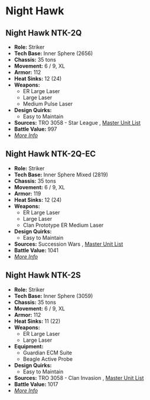 # Night Hawk 

## Night Hawk NTK-2Q 

- **Role:** Striker 
- **Tech Base:** Inner Sphere (2656) 
- **Chassis:** 35 tons 
- **Movement:** 6 / 9, XL 
- **Armor:** 112 
- **Heat Sinks:** 12 (24) 
- **Weapons:** 
  - ER Large Laser 
  - Large Laser 
  - Medium Pulse Laser 
- **Design Quirks:** 
  - Easy to Maintain 
- **Sources:** TRO 3058 - Star League , [Master Unit List](http://masterunitlist.info/Unit/Details/2271) 
- **Battle Value:** 997 
- [*More Info*](night_hawk/night_hawk_ntk-2q.md) 

## Night Hawk NTK-2Q-EC 

- **Role:** Striker 
- **Tech Base:** Inner Sphere Mixed (2819) 
- **Chassis:** 35 tons 
- **Movement:** 6 / 9, XL 
- **Armor:** 119 
- **Heat Sinks:** 12 (24) 
- **Weapons:** 
  - ER Large Laser 
  - Large Laser 
  - Clan Prototype ER Medium Laser 
- **Design Quirks:** 
  - Easy to Maintain 
- **Sources:** Succession Wars , [Master Unit List](http://masterunitlist.info/Unit/Details/7676) 
- **Battle Value:** 1041 
- [*More Info*](night_hawk/night_hawk_ntk-2q-ec.md) 

## Night Hawk NTK-2S 

- **Role:** Striker 
- **Tech Base:** Inner Sphere (3059) 
- **Chassis:** 35 tons 
- **Movement:** 6 / 9, XL 
- **Armor:** 112 
- **Heat Sinks:** 11 (22) 
- **Weapons:** 
  - ER Large Laser 
  - Large Laser 
- **Equipment:** 
  - Guardian ECM Suite 
  - Beagle Active Probe 
- **Design Quirks:** 
  - Easy to Maintain 
- **Sources:** TRO 3058 - Clan Invasion , [Master Unit List](http://masterunitlist.info/Unit/Details/2272) 
- **Battle Value:** 1017 
- [*More Info*](night_hawk/night_hawk_ntk-2s.md) 

